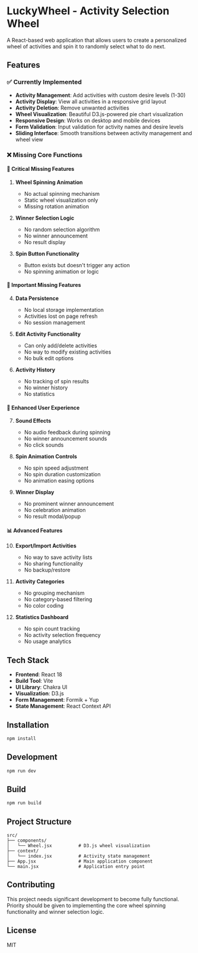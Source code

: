 # LuckyWheel - Activity Selection Wheel

A React-based web application that allows users to create a personalized wheel of activities and spin it to randomly select what to do next.

## Features

### ✅ Currently Implemented
- **Activity Management**: Add activities with custom desire levels (1-30)
- **Activity Display**: View all activities in a responsive grid layout
- **Activity Deletion**: Remove unwanted activities
- **Wheel Visualization**: Beautiful D3.js-powered pie chart visualization
- **Responsive Design**: Works on desktop and mobile devices
- **Form Validation**: Input validation for activity names and desire levels
- **Sliding Interface**: Smooth transitions between activity management and wheel view

### ❌ Missing Core Functions

#### 🎯 **Critical Missing Features**
1. **Wheel Spinning Animation**
   - No actual spinning mechanism
   - Static wheel visualization only
   - Missing rotation animation

2. **Winner Selection Logic**
   - No random selection algorithm
   - No winner announcement
   - No result display

3. **Spin Button Functionality**
   - Button exists but doesn't trigger any action
   - No spinning animation or logic

#### 🔧 **Important Missing Features**
4. **Data Persistence**
   - No local storage implementation
   - Activities lost on page refresh
   - No session management

5. **Edit Activity Functionality**
   - Can only add/delete activities
   - No way to modify existing activities
   - No bulk edit options

6. **Activity History**
   - No tracking of spin results
   - No winner history
   - No statistics

#### 🎨 **Enhanced User Experience**
7. **Sound Effects**
   - No audio feedback during spinning
   - No winner announcement sounds
   - No click sounds

8. **Spin Animation Controls**
   - No spin speed adjustment
   - No spin duration customization
   - No animation easing options

9. **Winner Display**
   - No prominent winner announcement
   - No celebration animation
   - No result modal/popup

#### 📊 **Advanced Features**
10. **Export/Import Activities**
    - No way to save activity lists
    - No sharing functionality
    - No backup/restore

11. **Activity Categories**
    - No grouping mechanism
    - No category-based filtering
    - No color coding

12. **Statistics Dashboard**
    - No spin count tracking
    - No activity selection frequency
    - No usage analytics

## Tech Stack

- **Frontend**: React 18
- **Build Tool**: Vite
- **UI Library**: Chakra UI
- **Visualization**: D3.js
- **Form Management**: Formik + Yup
- **State Management**: React Context API

## Installation

```bash
npm install
```

## Development

```bash
npm run dev
```

## Build

```bash
npm run build
```

## Project Structure

```
src/
├── components/
│   └── Wheel.jsx          # D3.js wheel visualization
├── context/
│   └── index.jsx          # Activity state management
├── App.jsx                # Main application component
└── main.jsx               # Application entry point
```

## Contributing

This project needs significant development to become fully functional. Priority should be given to implementing the core wheel spinning functionality and winner selection logic.

## License

MIT